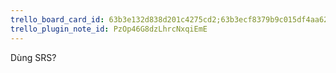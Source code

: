 ```yaml
---
trello_board_card_id: 63b3e132d838d201c4275cd2;63b3ecf8379b9c015df4aa62
trello_plugin_note_id: PzOp46G8dzLhrcNxqiEmE
---
```

Dùng SRS?
